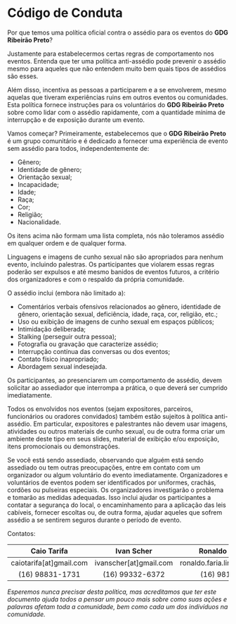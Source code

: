 # Código de Conduta

Por que temos uma política oficial contra o assédio para os eventos do **GDG Ribeirão Preto**?

Justamente para estabelecermos certas regras de comportamento nos eventos. Entenda que ter uma política anti-assédio pode prevenir o assédio mesmo para aqueles que não entendem muito bem quais tipos de assédios são esses.

Além disso, incentiva as pessoas a participarem e a se envolverem, mesmo aquelas que tiveram experiências ruins em outros eventos ou comunidades. Esta política fornece instruções para os voluntários do **GDG Ribeirão Preto** sobre como lidar com o assédio rapidamente, com a quantidade mínima de interrupção e de exposição durante um evento.

Vamos começar? Primeiramente, estabelecemos que o **GDG Ribeirão Preto** é um grupo comunitário e é dedicado a fornecer uma experiência de evento sem assédio para todos, independentemente de:

- Gênero;
- Identidade de gênero;
- Orientação sexual;
- Incapacidade;
- Idade;
- Raça;
- Cor;
- Religião;
- Nacionalidade.

Os itens acima não formam uma lista completa, nós não toleramos assédio em qualquer ordem e de qualquer forma.

Linguagens e imagens de cunho sexual não são apropriados para nenhum evento, incluindo palestras. Os participantes que violarem essas regras poderão ser expulsos e até mesmo banidos de eventos futuros, a critério dos organizadores e com o respaldo da própria comunidade.

O assédio inclui (embora não limitado a):

- Comentários verbais ofensivos relacionados ao gênero, identidade de gênero, orientação sexual, deficiência, idade, raça, cor, religião, etc.;
- Uso ou exibição de imagens de cunho sexual em espaços públicos;
- Intimidação deliberada;
- Stalking (perseguir outra pessoa);
- Fotografia ou gravação que caracterize assédio;
- Interrupção contínua das conversas ou dos eventos;
- Contato físico inapropriado;
- Abordagem sexual indesejada.

Os participantes, ao presenciarem um comportamento de assédio, devem solicitar ao assediador que interrompa a prática, o que deverá ser cumprido imediatamente.

Todos os envolvidos nos eventos (sejam expositores, parceiros, funcionários ou oradores convidados) também estão sujeitos à política anti-assédio. Em particular, expositores e palestrantes não devem usar imagens, atividades ou outros materiais de cunho sexual, ou de outra forma criar um ambiente deste tipo em seus slides, material de exibição e/ou exposição, itens promocionais ou demonstrações.

Se você está sendo assediado, observando que alguém está sendo assediado ou tem outras preocupações, entre em contato com um organizador ou algum voluntário do evento imediatamente. Organizadores e voluntários de eventos podem ser identificados por uniformes, crachás, cordões ou pulseiras especiais. Os organizadores investigarão o problema e tomarão as medidas adequadas. Isso inclui ajudar os participantes a contatar a segurança do local, o encaminhamento para a aplicação das leis cabíveis, fornecer escoltas ou, de outra forma, ajudar aqueles que sofrem assédio a se sentirem seguros durante o período de evento.

Contatos:

Caio Tarifa | Ivan Scher | Ronaldo Faria Lima
:---: | :---: | :---:
caiotarifa[at]gmail.com | ivanscher[at]gmail.com | ronaldo.faria.lima[at]gmail.com
(16) 98831-1731 | (16) 99332-6372 | (16) 98136-5287

_Esperemos nunca precisar desta política, mas acreditamos que ter este documento ajuda todos a pensar um pouco mais sobre como suas ações e palavras afetam toda a comunidade, bem como cada um dos indivíduos na comunidade._
